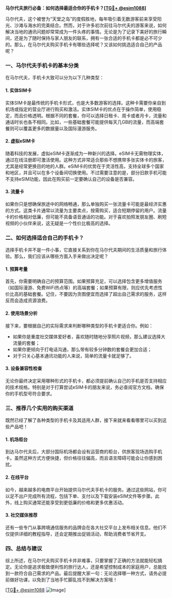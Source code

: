 **马尔代夫旅行必备：如何选择最适合你的手机卡？[[TG💪+ @esim1088](https://t.me/s/esim1088)]**

马尔代夫，这个被誉为“天堂之岛”的度假胜地，每年吸引着无数游客前来享受阳光、沙滩与海水的完美结合。然而，对于许多初次前往马尔代夫的游客来说，如何解决当地的通讯问题却常常成为一件头疼的事情。无论是为了记录下美好的旅行瞬间，还是为了随时保持与家人朋友的联系，拥有一张合适的手机卡都是必不可少的。那么，在马尔代夫购买手机卡有哪些选择呢？又该如何挑选适合自己的产品呢？

### **一、马尔代夫手机卡的基本分类**

在马尔代夫，手机卡大致可以分为以下几种类型：

#### **1. 实体SIM卡**
实体SIM卡是最传统的手机卡形式，也是大多数游客的选择。这种卡需要你亲自到机场或指定的营业厅进行购买和激活。实体SIM卡的优点在于操作简单，使用稳定，而且价格透明。根据不同的套餐，你可以选择日租卡、周卡或者月卡，流量和通话时长也各不相同。比如，一些基础套餐可能提供每天几GB的流量，而高端套餐则可以覆盖更多的数据量以及国际漫游服务。

#### **2. 虚拟eSIM卡**
随着科技的发展，虚拟eSIM卡逐渐成为一种新兴的选择。eSIM卡无需物理实体，通过在线注册即可激活使用。这种方式非常适合那些不想携带多张实体卡的旅客，尤其是经常更换目的地的人群。eSIM卡的优势在于灵活性高，支持全球多个国家和地区，并且可以在多个设备间切换使用。不过需要注意的是，部分旧款手机可能不支持eSIM功能，因此在购买前一定要确认自己的设备是否兼容。

#### **3. 流量卡**
如果你只是想确保旅途中的网络畅通，那么单独购买一张流量卡可能是最经济实惠的方式。这类卡片通常以流量为主要卖点，按需购买，适合短期停留的用户。流量卡的价格相对低廉，但可能不具备语音通话的功能。对于喜欢拍照发朋友圈、刷短视频的小伙伴来说，这无疑是一个性价比极高的选择。

### **二、如何选择适合自己的手机卡？**

选择手机卡并不是一件小事，它直接关系到你在马尔代夫期间的生活质量和旅行体验。那么，我们应该从哪些方面入手来做出决定呢？

#### **1. 预算考量**
首先，你需要明确自己的预算范围。如果预算充足，可以选择包含更多增值服务（如国际漫游、免费WiFi热点等）的高端套餐；如果预算有限，则应优先考虑性价比高的基础套餐。记住，不要因为贪图便宜而选择了超出自己需求的服务，这样反而会造成资源浪费。

#### **2. 使用场景分析**
接下来，要根据自己的实际需求来判断哪种类型的手机卡更适合你。例如：
- 如果你是重度社交媒体爱好者，喜欢随时随地分享照片视频，那么建议选择大流量的套餐；
- 如果你更倾向于打电话沟通，那么带有较多分钟数的套餐会更加合适；
- 对于只关心基本通讯功能的人来说，简单的流量卡就足够了。

#### **3. 设备兼容性检查**
无论你最终决定采用哪种形式的手机卡，都必须提前确认自己的手机是否支持相应的技术规格。特别是对于打算尝试eSIM卡的朋友来说，务必查阅官方文档，确保你的手机型号符合要求。

### **三、推荐几个实用的购买渠道**

既然已经了解了各种类型的手机卡及其适用人群，接下来就来看看哪里可以买到这些产品吧！

#### **1. 机场柜台**
到达马尔代夫后，大部分国际机场都会设有运营商的柜台，供旅客现场选购手机卡。虽然这种方式方便快捷，但价格往往偏高，而且语言障碍可能会让你感到困扰。

#### **2. 在线平台**
如今，越来越多的电商平台开始提供马尔代夫手机卡的服务。通过这些网站，你可以足不出户完成所有流程，包括下单、支付以及下载安装eSIM文件等步骤。此外，线上购买通常还能享受到更低廉的价格和更多优惠活动。

#### **3. 社交媒体推荐**
还有一些专门从事跨境通信服务的品牌会在各大社交平台上发布相关信息。他们不仅提供详细的教程指导，还会定期推出促销活动，帮助消费者节省开支。

### **四、总结与建议**

综上所述，在马尔代夫购买手机卡并非难事，只要掌握了正确的方法就能轻松搞定。无论你是追求极致便利性的旅行达人，还是希望控制成本的家庭用户，总能找到一款符合自己需求的产品。最后提醒大家一句：无论选择哪一种方式，请务必提前做好功课，以免到了当地手忙脚乱找不到解决方案哦！

[[TG💪+ @esim1088](https://t.me/s/esim1088) ![Image](https://i.postimg.cc/4NQfJmqS/Snipaste-2025-05-13-00-14-12.png)]